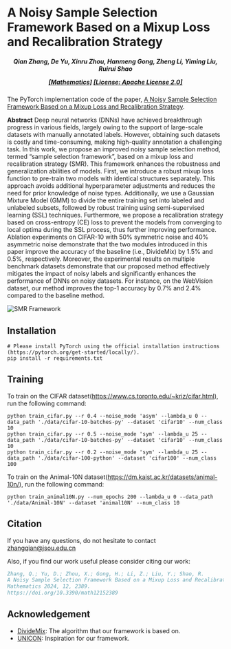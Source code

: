 # A Noisy Sample Selection Framework Based on a Mixup Loss and Recalibration Strategy

<h5 align="center">

*Qian Zhang, De Yu, Xinru Zhou, Hanmeng Gong, Zheng Li, Yiming Liu, Ruirui Shao* 

[[Mathematics]](https://doi.org/10.3390/math12152389)
[[License: Apache License 2.0]](https://github.com/LanXiaoPang613/SMR/blob/main/LICENSE)

</h5>

The PyTorch implementation code of the paper, [A Noisy Sample Selection Framework Based on a Mixup Loss and Recalibration Strategy](https://doi.org/10.3390/math12152389).

**Abstract**
Deep neural networks (DNNs) have achieved breakthrough progress in various fields, largely owing to the support of large-scale datasets with manually annotated labels. However, obtaining such datasets is costly and time-consuming, making high-quality annotation a challenging task. In this work, we propose an improved noisy sample selection method, termed “sample selection framework”, based on a mixup loss and recalibration strategy (SMR). This framework enhances the robustness and generalization abilities of models. First, we introduce a robust mixup loss function to pre-train two models with identical structures separately. This approach avoids additional hyperparameter adjustments and reduces the need for prior knowledge of noise types. Additionally, we use a Gaussian Mixture Model (GMM) to divide the entire training set into labeled and unlabeled subsets, followed by robust training using semi-supervised learning (SSL) techniques. Furthermore, we propose a recalibration strategy based on cross-entropy (CE) loss to prevent the models from converging to local optima during the SSL process, thus further improving performance. Ablation experiments on CIFAR-10 with 50% symmetric noise and 40% asymmetric noise demonstrate that the two modules introduced in this paper improve the accuracy of the baseline (i.e., DivideMix) by 1.5% and 0.5%, respectively. Moreover, the experimental results on multiple benchmark datasets demonstrate that our proposed method effectively mitigates the impact of noisy labels and significantly enhances the performance of DNNs on noisy datasets. For instance, on the WebVision dataset, our method improves the top-1 accuracy by 0.7% and 2.4% compared to the baseline method.

![SMR Framework](./framework.tiff)

[//]: # (<img src="./framework.tiff" alt="SMR Framework" style="margin-left: 10px; margin-right: 50px;"/>)

## Installation

```shell
# Please install PyTorch using the official installation instructions (https://pytorch.org/get-started/locally/).
pip install -r requirements.txt
```

## Training

To train on the CIFAR dataset(https://www.cs.toronto.edu/~kriz/cifar.html), run the following command:

```shell
python train_cifar.py --r 0.4 --noise_mode 'asym' --lambda_u 0 --data_path './data/cifar-10-batches-py' --dataset 'cifar10' --num_class 10
python train_cifar.py --r 0.5 --noise_mode 'sym' --lambda_u 25 --data_path './data/cifar-10-batches-py' --dataset 'cifar10' --num_class 10
python train_cifar.py --r 0.2 --noise_mode 'sym' --lambda_u 25 --data_path './data/cifar-100-python' --dataset 'cifar100' --num_class 100
```

To train on the Animal-10N dataset(https://dm.kaist.ac.kr/datasets/animal-10n/), run the following command:

```shell
python train_animal10N.py --num_epochs 200 --lambda_u 0 --data_path './data/Animal-10N' --dataset 'animal10N' --num_class 10
```


## Citation

If you have any questions, do not hesitate to contact zhangqian@jsou.edu.cn

Also, if you find our work useful please consider citing our work:

```bibtex
Zhang, Q.; Yu, D.; Zhou, X.; Gong, H.; Li, Z.; Liu, Y.; Shao, R.
A Noisy Sample Selection Framework Based on a Mixup Loss and Recalibration Strategy.
Mathematics 2024, 12, 2389.
https://doi.org/10.3390/math12152389
```

## Acknowledgement

* [DivideMix](https://github.com/LiJunnan1992/DivideMix): The algorithm that our framework is based on.
* [UNICON](https://github.com/nazmul-karim170/UNICON-Noisy-Label): Inspiration for our framework.
